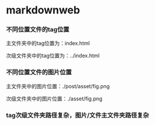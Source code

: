 # markdownweb

### 不同位置文件的tag位置

主文件夹中的tag位置为：index.html

次级文件夹中的tag位置为：../index.html



### 不同位置文件的图片位置

主文件夹中的图片位置：./post/asset/fig.png

次级文件夹中的图片位置：./asset/fig.png



### tag次级文件夹路径复杂，图片/文件主文件夹路径复杂